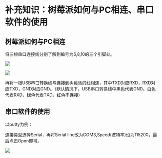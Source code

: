 # 补充知识：树莓派如何与PC相连、串口软件的使用


## 树莓派如何与PC相连

将三根串口连接线分别了解到编号为6,8,10的三个引脚处。

![](https://github.com/chenlongos/raspi4-with-arceos-doc/blob/master/src/assert/%E5%BC%95%E8%84%9A.PNG)

![](https://github.com/chenlongos/raspi4-with-arceos-doc/blob/master/src/assert/%E6%8E%A5%E7%BA%BF.jpg?raw=true)



再将一根USB串口转换线与连接到树莓派的线相连，其中TXD对应RXD，RXD对应TXD，GND对应GND。（默认情况下，USB串口转换线中黑色代表GND，白色代表RXD，绿色代表TXD，红色不连接）

## 串口软件的使用

以putty为例：

连接类型选择Serial，再将Serial line改为COM3,Speed(波特率)设为115200，最后点击Open即可。

![](https://raw.githubusercontent.com/chenlongos/raspi4-with-arceos-doc/master/src/assert/putty.png)

